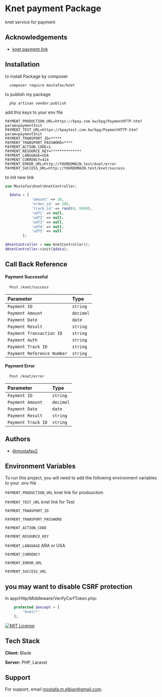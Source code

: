 
# Knet payment Package

knet service for payment


## Acknowledgements

 - [knet payment link ](hhttps://www.knet.com.kw/)



## Installation



to install Package by composer

```composer
  composer require mostafax/knet
```

to publish my package

```composer
  php artisan vendor:publish 
```

add this keys to your env file

```env
PAYMENT_PRODUCTION_URL=https://kpay.com.kw/kpg/PaymentHTTP.htm?param=paymentInit
PAYMENT_TEST_URL=https://kpaytest.com.kw/kpg/PaymentHTTP.htm?param=paymentInit
PAYMENT_TRANSPORT_ID=*****
PAYMENT_TRANSPORT_PASSWORD=****
PAYMENT_ACTION_CODE=1
PAYMENT_RESOURCE_KEY=**************
PAYMENT_LANGUAGE=USA
PAYMENT_CURRENCY=414
PAYMENT_ERROR_URL=http://YOURDOMAIN.test/knet/error
PAYMENT_SUCCESS_URL=http://YOURDOMAIN.test/knet/success
```


to init new link  

```php
use Mostafax\Knet\KnetController;
```
```php
  $data = [
            'amount' => 20,
            'order_id' => 200,
            'track_id' => rand(0, 9999),
            'udf1' => null,
            'udf2' => null,
            'udf3' => null,
            'udf4' => null,
            'udf5' => null
        ]; 
```
```php
$KnetController = new KnetController();
$KnetController->init($data);
``` 
## Call Back Reference

####  Payment Successful 

```http
  Post /knet/success
```

| Parameter | Type     |  
| :-------- | :------- | 
| `Payment ID` | `string` |  
| `Payment Amount` | `decimel` | 
| `Payment Date` | `date` | 
| `Payment Result` | `string` | 
| `Payment Transaction ID` | `string` | 
| `Payment Auth` | `string` | 
| `Payment Track ID` | `string` | 
| `Payment Reference Number` | `string` | 

 
####  Payment Error 

```http
  Post /knet/error
```

| Parameter | Type     |  
| :-------- | :------- | 
| `Payment ID` | `string` |  
| `Payment Amount` | `decimel` | 
| `Payment Date` | `date` | 
| `Payment Result` | `string` |   
| `Payment Track ID` | `string` |  

## Authors

- [@mostafax2](https://github.com/mostafax2)


## Environment Variables

To run this project, you will need to add the following environment variables to your .env file

`PAYMENT_PRODUCTION_URL`  knet link for produuction

`PAYMENT_TEST_URL`  knet link for Test

`PAYMENT_TRANSPORT_ID` 

`PAYMENT_TRANSPORT_PASSWORD`

`PAYMENT_ACTION_CODE`

`PAYMENT_RESOURCE_KEY`

`PAYMENT_LANGUAGE` ARA or USA

`PAYMENT_CURRENCY` 

`PAYMENT_ERROR_URL`

`PAYMENT_SUCCESS_URL`

 
## you may want to disable CSRF protection 
In app/Http/Middleware/VerifyCsrfToken.php:
```php
    protected $except = [
        'knet/*'
    ];
```

[![MIT License](https://img.shields.io/badge/License-MIT-green.svg)](https://choosealicense.com/licenses/mit/)
 
 
## Tech Stack

**Client:** Blade

**Server:** PHP, Laravel


 

## Support

For support, email mostafa.m.elbiar@gmail.com.


